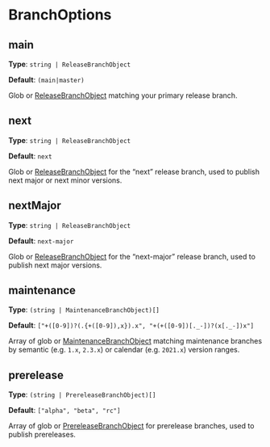 # BranchOptions

## main

**Type**: `string | ReleaseBranchObject`

**Default**: `(main|master)`

Glob or [ReleaseBranchObject][] matching your primary release branch.

## next

**Type**: `string | ReleaseBranchObject`

**Default**: `next`

Glob or [ReleaseBranchObject][] for the “next” release branch, used to publish next major or next minor versions.

## nextMajor

**Type**: `string | ReleaseBranchObject`

**Default**: `next-major`

Glob or [ReleaseBranchObject][] for the “next-major” release branch, used to publish next major versions.

## maintenance

**Type**: `(string | MaintenanceBranchObject)[]`

**Default**: `["+([0-9])?(.{+([0-9]),x}).x", "+(+([0-9])[._-])?(x[._-])x"]`

Array of glob or [MaintenanceBranchObject][] matching maintenance branches by semantic (e.g. `1.x`, `2.3.x`) or calendar (e.g. `2021.x`) version ranges.

## prerelease

**Type**: `(string | PrereleaseBranchObject)[]`

**Default**: `["alpha", "beta", "rc"]`

Array of glob or [PrereleaseBranchObject][] for prerelease branches, used to publish prereleases.

[ReleaseBranchObject]: ./ReleaseBranchObject.md
[MaintenanceBranchObject]: ./MaintenanceBranchObject.md
[PrereleaseBranchObject]: ./PrereleaseBranchObject.md
